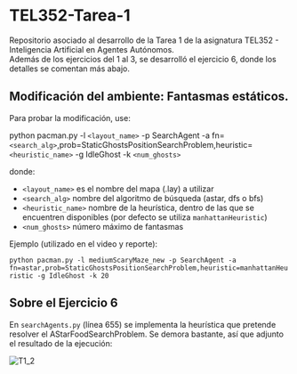 # TEL352-Tarea-1
Repositorio asociado al desarrollo de la Tarea 1 de la asignatura TEL352 - Inteligencia Artificial en Agentes Autónomos.  
Además de los ejercicios del 1 al 3, se desarrolló el ejercicio 6, donde los detalles se comentan más abajo.

## Modificación del ambiente: Fantasmas estáticos.
Para probar la modificación, use:  
  
python pacman.py -l `<layout_name>` -p SearchAgent -a fn=`<search_alg>`,prob=StaticGhostsPositionSearchProblem,heuristic=`<heuristic_name>` -g IdleGhost -k `<num_ghosts>`  
  
donde:
* `<layout_name>` es el nombre del mapa (.lay) a utilizar
* `<search_alg>` nombre del algoritmo de búsqueda (astar, dfs o bfs)
* `<heuristic_name>` nombre de la heurística, dentro de las que se encuentren disponibles (por defecto se utiliza `manhattanHeuristic`)
* `<num_ghosts>` número máximo de fantasmas
  
Ejemplo (utilizado en el video y reporte):  
  

`python pacman.py -l mediumScaryMaze_new -p SearchAgent -a fn=astar,prob=StaticGhostsPositionSearchProblem,heuristic=manhattanHeuristic -g IdleGhost -k 20`  
  
## Sobre el Ejercicio 6  
En `searchAgents.py` (línea 655) se implementa la heurística que pretende resolver el AStarFoodSearchProblem. Se demora bastante, así que adjunto el resultado de la ejecución:  
  
![T1_2](https://user-images.githubusercontent.com/34047393/136698606-70eadc2b-2c2a-44a7-a96f-c8625e68e363.PNG)

